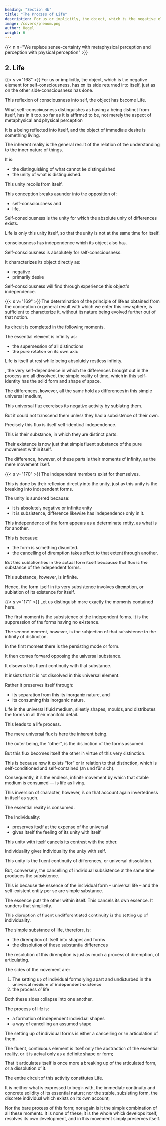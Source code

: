 ```yaml
---
heading: "Section 4b"
title: "The Process of Life"
description: For us or implicitly, the object, which is the negative element for self-consciousness, has on its side returned into itself
image: /covers/phenom.png
author: Hegel
weight: 6
---
```


{{< n n="We replace sense-certainty with metaphysical perception and perception with physical perception" >}}


## 2. Life

{{< s v="168" >}} For us or implicitly, the object, which is the negative element for self-consciousness, has on its side returned into itself, just as on the other side-consciousness has done. 

This reflexion of consciousness into self, the object has become Life. 

What self-consciousness distinguishes as having a being distinct from itself, has in it too, so far as it is affirmed to be, not merely the aspect of metaphysical and physical perception.

It is a being reflected into itself, and the object of immediate desire is something living. 

The inherent reality is the general result of the relation of the understanding to the inner nature of things.

It is:
- the distinguishing of what cannot be distinguished
- the unity of what is distinguished. 

This unity recoils from itself.

This conception breaks asunder into the opposition of:
- self-consciousness and
- life.

Self-consciousness is the unity for which the absolute unity of differences exists.

Life is only this unity itself, so that the unity is not at the same time for itself. 

consciousness has independence which its object also has.

Self-consciousness is absolutely for self-consciousness.

It characterizes its object directly as:
- negative
- primarily desire

Self-consciousness will find through experience this object's independence.


{{< s v="169" >}} The determination of the principle of life as obtained from the conception or general result with which we enter this new sphere, is sufficient to characterize it, without its nature being evolved further out of that notion. 

Its circuit is completed in the following moments.

The essential element is infinity as:
- the supersession of all distinctions
- the pure rotation on its own axis

Life is itself at rest while being absolutely restless infinity.

, the very self-dependence in which the differences brought out in the process are all dissolved, the simple reality of time, which in this self-identity has the solid form and shape of space. 

The differences, however, all the same hold as differences in this simple universal medium,

This universal flux exercises its negative activity by sublating them.

But it could not transcend them unless they had a subsistence of their own. 

Precisely this flux is itself self-identical independence.

This is their substance, in which they are distinct parts.

 <!-- which have existence in their own right.  -->

<!-- Being no longer has the significance of mere abstract being, nor has their naked essence the meaning of abstract universality:  -->

Their existence is now just that simple fluent substance of the pure movement within itself.

The difference, however, of these parts is their moments of infinity, as the mere movement itself.

 <!-- inter se consists, in no other characteristic than that of the , or . -->


{{< s v="170" >}} The independent members exist for themselves.

This is done by their reflexion directly into the unity, just as this unity is the breaking into independent forms. 

The unity is sundered because:
- it is absolutely negative or infinite unity
- it is subsistence, difference likewise has independence only in it. 

This independence of the form appears as a determinate entity, as what is for another.

This is because:
- the form is something disunited.
- the cancelling of diremption takes effect to that extent through another.

But this sublation lies in the actual form itself becaause that flux is the substance of the independent forms.

This substance, however, is infinite.

Hence, the form itself in its very subsistence involves diremption, or sublation of its existence for itself.


{{< s v="171" >}} Let us distinguish more exactly the moments contained here.

The first moment is the subsistence of the independent forms. It is the suppression of the forms having no existence. 

<!-- what distinction inherently involves, viz. that the forms have no being per se, and no subsistence. -->

The second moment, however, is the subjection of that subsistence to the infinity of distinction. 

In the first moment there is the persisting mode or form.

 <!-- by its being in its own right, or by its being in its determinate shape an infinite substance,  -->

It then comes forward opposing the universal substance.

It disowns this fluent continuity with that substance.

It insists that it is not dissolved in this universal element.

Rather it preserves itself through:
- its separation from this its inorganic nature, and
- its consuming this inorganic nature. 

Life in the universal fluid medium, silently shapes, moulds, and distributes the forms in all their manifold detail.

This leads to a life process. 

 <!-- becomes by that very activity the movement of those forms, or passes into life qua process.  -->

The mere universal flux is here the inherent being.

The outer being, the “other”, is the distinction of the forms assumed.

But this flux becomes itself the other in virtue of this very distinction. 

This is because now it exists “for” or in relation to that distinction, which is self-conditioned and self-contained (an und für sich).

Consequently, it is the endless, infinite movement by which that stable medium is consumed — is life as living.

This inversion of character, however, is on that account again invertedness in itself as such. 

The essential reality is consumed.

The Individuality:
- preserves itself at the expense of the universal
- gives itself the feeling of its unity with itself

This unity with itself cancels its contrast with the other.

<!-- , by means of which it exists for itself.  -->

Individuality gives Individuality the unity with self.

This unity is the fluent continuity of differences, or universal dissolution.

But, conversely, the cancelling of individual subsistence at the same time produces the subsistence. 

This is because the essence of the individual form – universal life – and the self-existent entity per se are simple substance.

The essence puts the other within itself. This cancels its own essence. It sunders that simplicity.

This disruption of fluent undifferentiated continuity is the setting up of individuality. 

The simple substance of life, therefore, is:
- the diremption of itself into shapes and forms
- the dissolution of these substantial differences

The resolution of this diremption is just as much a process of diremption, of articulating. 

The sides of the movement are:
1. The setting up of individual forms lying apart and undisturbed in the universal medium of independent existence
2. the process of life

Both these sides collapse into one another.

The process of life is:
- a formation of independent individual shapes
- a way of cancelling an assumed shape 

The setting up of individual forms is either a cancelling or an articulation of them.

The fluent, continuous element is itself only the abstraction of the essential reality, or it is actual only as a definite shape or form;

That it articulates itself is once more a breaking up of the articulated form, or a dissolution of it. 

The entire circuit of this activity constitutes Life. 

It is neither what is expressed to begin with, the immediate continuity and concrete solidity of its essential nature; nor the stable, subsisting form, the discrete individual which exists on its own account; 

Nor the bare process of this form; nor again is it the simple combination of all these moments. It is none of these; it is the whole which develops itself, resolves its own development, and in this movement simply preserves itself.
